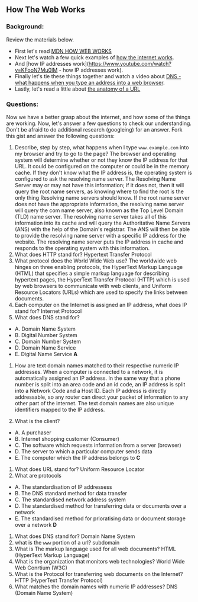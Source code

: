## How The Web Works

### Background:

Review the materials below.

* First let's read [MDN HOW WEB WORKS](https://developer.mozilla.org/en-US/Learn/Common_questions/How_does_the_Internet_work)
* Next let's watch a few quick examples of [how the internet works](https://www.youtube.com/watch?v=7_LPdttKXPc).
* And [how IP addresses work](https://www.youtube.com/watch?v=KFooN7Mu0IM   - how IP addresses work).
* Finally let's tie these things together and watch a video about [DNS - what happens when you type an address into a web browser](https://www.youtube.com/watch?v=72snZctFFtA).
* Lastly, let's read a little about [the anatomy of a URL](https://doepud.co.uk/blog/anatomy-of-a-url)

### Questions:

Now we have a better grasp about the internet, and how some of the things are working. Now, let's answer a few questions to check our understanding. Don't be afraid to do additional research (googleing) for an answer. Fork this gist and answer the following questions:

1. Describe, step by step, what happens when I type `www.example.com` into my browser and try to go to the page?
  The browser and operating system will determine whether or not they know the IP address for that URL. It could be configured on the computer or could be in the memory cache.  If they don't know what the IP address is, the operating system is configured to ask the resolving name server.  The Resolving Name Server may or may not have this information; if it does not, then it will query the root name servers, as knowing where to find the root is the only thing Resolving name servers should know.  If the root name server does not have the appropriate information, the resolving name server will query the com name server, also known as the Top Level Domain (TLD) name server.  The resolving name server takes all of this information into its cache and will query the Authoritative Name Servers (ANS) with the help of the Domain's registrar.  The ANS will then be able to provide the resolving name server with a specific IP address for the website.  The resolving name server puts the IP address in cache and responds to the operating system with this information.
1.  What does HTTP stand for?
  Hypertext Transfer Protocol
1. 	What protocol does the World Wide Web use?
  The worldwide web hinges on three enabling protocols, the HyperText Markup Language (HTML) that specifies a simple markup language for describing hypertext pages, the HyperText Transfer Protocol (HTTP) which is used by web browsers to communicate with web clients, and Uniform Resource Locators (URLs) which are used to specify the links between documents.
1. 	Each computer on the Internet is assigned an IP address, what does IP stand for?
  Internet Protocol
1. 	What does DNS stand for?
  * A. Domain Name System
  * B. Digital Number System
  * C. Domain Number System
  * D. Domain Name Service
  * E. Digital Name Service
  **A**
1. 	How are text domain names matched to their respective numeric IP addresses.
  When a computer is connected to a network, it is automatically assigned an IP address.  In the same way that a phone number is split into an area code and an id code, an IP address is split into a Network Code and a Host ID.  Each IP address is directly addressable, so any router can direct your packet of information to any other part of the internet.  The text domain names are also unique identifiers mapped to the IP address.

1. 	What is the client?
  * A. A purchaser
  * B. Internet shopping customer (Consumer)
  * C. The software which requests information from a server (browser)
  * D. The server to which a particular computer sends data
  * E. The computer which the IP address belongs to
    **C**
1. 	What does URL stand for?
  Uniform Resource Locator
1. 	What are protocols
 * A. The standardisation of IP addressess
 * B. The DNS standard method for data transfer
 * C.	The standardised network address system
 * D.	The standardised method for transferring data or documents over a network
 * E.	The standardised method for prioratising data or document storage over a network
 **D**
1. What does DNS stand for?
  Domain Name System
1. what is the `www` portion of a url?
  subdomain
1. What is The markup language used for all web documents?
  HTML (HyperText Markup Language)
1. What is the organization that monitors web technologies?
  World Wide Web Conrtium (W3C)
1. What is the Protocol for transferring web documents on the Internet?
  HTTP (HyperText Transfer Protocol)
1. What matches the domain names with numeric IP addresses?
  DNS (Domain Name System)
